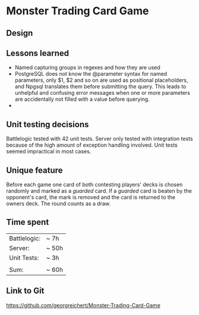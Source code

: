# Monster Trading Card Game

## Design


## Lessons learned
* Named capturing groups in regexes and how they are used
* PostgreSQL does not know the @parameter syntax for named parameters, only 
$1, $2 and so on are used as positional placeholders, and Npgsql translates 
them before submitting the query. This leads to unhelpful and confusing error 
messages when one or more parameters are accidentally not filled with a 
value before querying.
* 

## Unit testing decisions
Battlelogic tested with 42 unit tests. Server only tested with integration 
tests because of the high amount of exception handling involved. Unit tests 
seemed impractical in most cases.

## Unique feature
Before each game one card of both contesting players' decks is chosen randomly 
and marked as a _guarded_ card. If a _guarded_ card is beaten by the opponent's 
card, the mark is removed and the card is returned to the owners deck. The 
round counts as a draw.

## Time spent
|              |        |
| ------------ | ------ |
| Battlelogic: |  ~  7h |   
| Server:      |  ~ 50h |  
| Unit Tests:  |  ~  3h |   
|              |        |
| Sum:         |  ~ 60h |  

## Link to Git
https://github.com/georgreichert/Monster-Trading-Card-Game
